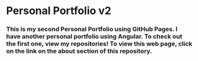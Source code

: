 # Personal Portfolio v2
### This is my second Personal Portfolio using GitHub Pages. I have another personal portfolio using Angular. To check out the first one, view my repositories! To view this web page, click on the link on the about section of this repository.
